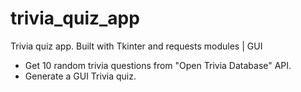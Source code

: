 # trivia_quiz_app
Trivia quiz app. Built with Tkinter and requests modules | GUI
* Get 10 random trivia questions from "Open Trivia Database" API.
* Generate a GUI Trivia quiz.
